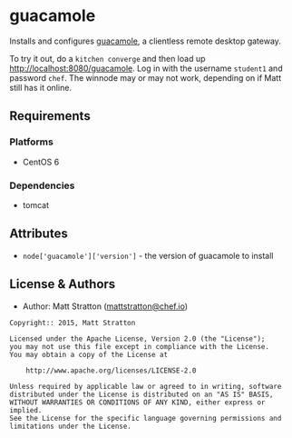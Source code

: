 # guacamole

Installs and configures [guacamole](http://guac-dev.org), a clientless remote desktop gateway.

To try it out, do a `kitchen converge` and then load up [http://localhost:8080/guacamole](http://localhost:8080/guacamole). Log in with the username `student1` and password `chef`. The winnode may or may not work, depending on if Matt still has it online.

## Requirements
### Platforms
- CentOS 6

### Dependencies
- tomcat

## Attributes
* `node['guacamole']['version']` - the version of guacamole to install

## License & Authors
- Author: Matt Stratton (<mattstratton@chef.io>)

```text
Copyright:: 2015, Matt Stratton

Licensed under the Apache License, Version 2.0 (the "License");
you may not use this file except in compliance with the License.
You may obtain a copy of the License at

    http://www.apache.org/licenses/LICENSE-2.0

Unless required by applicable law or agreed to in writing, software
distributed under the License is distributed on an "AS IS" BASIS,
WITHOUT WARRANTIES OR CONDITIONS OF ANY KIND, either express or implied.
See the License for the specific language governing permissions and
limitations under the License.
```
